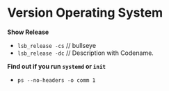 # Version Operating System

**Show Release**

- `lsb_release -cs` // bullseye
- `lsb_release -dc` // Description with Codename.

**Find out if you run `systemd` or `init`**

- `ps --no-headers -o comm 1`
